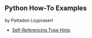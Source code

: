 ## Python How-To Examples
by Pattadon Loyprasert

* [Self-Referencing Type Hints](self-referencing-hints.md)